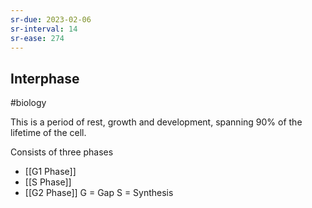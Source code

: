 ```yaml
---
sr-due: 2023-02-06
sr-interval: 14
sr-ease: 274
---
```

## Interphase
#biology 

This is a period of rest, growth and development, spanning 90% of the lifetime of the cell.

Consists of three phases
- [[G1 Phase]]
- [[S Phase]]
- [[G2 Phase]]
G = Gap
S = Synthesis